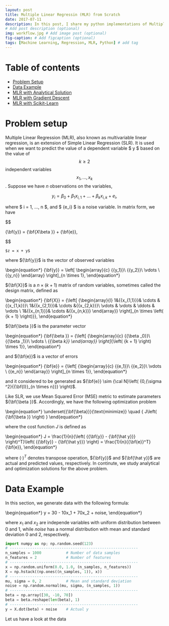 ```yaml
---
layout: post
title: Multiple Linear Regressin (MLR) from Scratch
date: 2017-07-11 
description: In this post, I share my python implementations of Multiple Linear Regression (MLR) from scratch.
# Add post description (optional)
img: workflow.jpg # Add image post (optional)
fig-caption: # Add figcaption (optional)
tags: [Machine Learning, Regression, MLR, Python] # add tag
---
```




<h1>Table of contents</h1>
<ul>
    <li><a href="#Problem_setup">Problem Setup</a></li>   
    <li><a href="#Data">Data Example</a> </li>  
    <li><a href="#Analytical_solution">MLR with Analytical Solution</a></li>
    <li><a href="#Gradient_descent">MLR with Gradient Descent</a></li>
    <li><a href="#Scikit_learn">MLR with Scikit-Learn</a></li>
</ul> 







# Problem setup  <a name="Problem_setup"></a>

Multiple Linear Regression (MLR), also known as multivariable linear regression, is an extension of Simple Linear Regression (SLR). It is used when we want to predict the value of a dependent variable $ y $ based on the value of $$k \ge 2$$ independent variables $$x_1,...,x_k$$. Suppose we have $n$ observations on the variables,

$$
{y_i} = {\beta _0} + {\beta _1}{x_{i,1}} + ... + {\beta _k}{x_{i,k}} + {e_i},
$$

where $ i = 1, ..., n $, and $ {e_i} $ is a noise variable. In matrix form, we have

$$

{\bf{y}} = {\bf{X\beta }} + {\bf{e}},

$$

`$z = x + y$`

where ${\bf{y}}$ is the vector of observed variables

\begin{equation*}
{\bf{y}} = \left[ \begin{array}{c} 
{{y_1}}\\
{{y_2}}\\
 \vdots \\
{{y_n}} 
\end{array} \right]_{n \times 1},
\end{equation*}

${\bf{X}}$ is a ${n \times \left( {k + 1} \right)}$ matrix of random variables, sometimes called the design matrix, defined as

\begin{equation*}
{\bf{X}} = {\left[ {\begin{array}{l}
1&{{x_{1,1}}}& \cdots &{{x_{1,k}}}\\
1&{{x_{2,1}}}& \cdots &{{x_{2,k}}}\\
 \vdots & \vdots & \ddots & \vdots \\
1&{{x_{n,1}}}& \cdots &{{x_{n,k}}}
\end{array}} \right]_{n \times \left( {k + 1} \right)}},
\end{equation*}

${\bf{\beta }}$ is the parameter vector 

\begin{equation*}
{\bf{\beta }} = {\left[ {\begin{array}{c}
{{\beta _0}}\\
{{\beta _1}}\\
 \vdots \\
{{\beta _k}}
\end{array}} \right]_{\left( {k + 1} \right) \times 1}},
\end{equation*}

and ${\bf{e}}$ is a vector of errors

\begin{equation*}
{\bf{e}} = {\left[ {\begin{array}{c}
{{e_1}}\\
{{e_2}}\\
 \vdots \\
{{e_n}}
\end{array}} \right]_{n \times 1}},
\end{equation*}

and it considered to be generated as ${\bf{e}} \sim {\cal N}\left( {0,{\sigma ^2}{{\bf{I}}_{n \times n}}} \right)$.

Like SLR, we use Mean Squared Error (MSE) metric to estimate parameters ${\bf{\beta }}$. Accordingly, we have the following optimization problem

\begin{equation*}
\underset{{\bf{\beta}}}{\text{minimize}} \quad { J\left( {\bf{\beta }} \right) }
\end{equation*}

where the cost function $J$ is defined as

\begin{equation*}
J = \frac{1}{n}{\left( {{\bf{y}} - {\bf{\hat y}}} \right)^T}\left( {{\bf{y}} - {\bf{\hat y}}} \right) = \frac{1}{n}{{\bf{e}}^T}{\bf{e}},
\end{equation*}

where ${\left( \cdot \right)^{T}}$ denotes transpose operation, ${\bf{y}}$ and ${\bf{\hat y}}$ are actual and predicted values, respectively. In continute, we study analytical and optimization solutions for the above problem.

# Data Example <a name="Data"></a>

In this section, we generate data with the following formula:

\begin{equation*}
y = 30 - 10x_1 + 70x_2 + noise,
\end{equation*}

where $x_1$ and $x_2$ are independe variables with uniform distribution between 0 and 1, while $noise$ has a normal distribution with mean and standard deviation 0 and 2, respectively.


```python
import numpy as np; np.random.seed(123)
# ---------------------------------------------------------
n_samples = 1000           # Number of data samples
n_features = 2             # Number of features
# ---------------------------------------------------------
x = np.random.uniform(0.0, 1.0, (n_samples, n_features))
X = np.hstack((np.ones((n_samples, 1)), x)) 
# ---------------------------------------------------------
mu, sigma = 0, 2           # Mean and standard deviation
noise = np.random.normal(mu, sigma, (n_samples, 1))
# ---------------------------------------------------------
beta = np.array([30, -10, 70])
beta = beta.reshape(len(beta), 1)
# ---------------------------------------------------------
y = X.dot(beta) + noise    # Actual y
```

Let us have a look at the data


